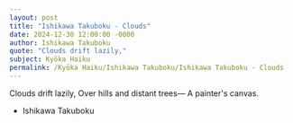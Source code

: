 ```yaml
---
layout: post
title: "Ishikawa Takuboku - Clouds"
date: 2024-12-30 12:00:00 -0000
author: Ishikawa Takuboku
quote: "Clouds drift lazily,"
subject: Kyōka Haiku
permalink: /Kyōka Haiku/Ishikawa Takuboku/Ishikawa Takuboku - Clouds
---
```


Clouds drift lazily,
Over hills and distant trees—
A painter's canvas.

- Ishikawa Takuboku

